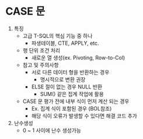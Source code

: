 # CASE 문

1. 특징
   - 고급 T-SQL의 핵심 기능 중 하나
     - 파생테이블, CTE, APPLY, etc.
   - 행 단위 조건 처리
     - 새로운 열 생성(ex. Pivoting, Row-to-Col)
   - 참고 및 주의사항
     - 서로 다른 데이터 형을 반환하는 경우
       - 명시적으로 변환 권장
     - ELSE 절이 없는 경우 NULL 반환
       - SUM() 같은 집계 작업에 활용
   - CASE 문 평가 전에 내부 식이 먼저 계산 되는 경우
     - Ex. 집계 식이 포함된 경우 (BOL참조)
     - 해당 식이 오류가 발생할 수 있다면 해결 코드 추가 
2. 난수생성
   - 0 ~ 1 사이에 난수 생성가능
